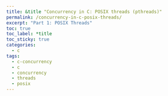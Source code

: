 ```yaml
---
title: &title "Concurrency in C: POSIX threads (pthreads)"
permalink: /concurrency-in-c-posix-threads/
excerpt: "Part 1: POSIX Threads"
toc: true
toc_label: *title
toc_sticky: true
categories:
  - c
tags:
  - c-concurrency
  - c
  - concurrency
  - threads
  - posix
---
```

